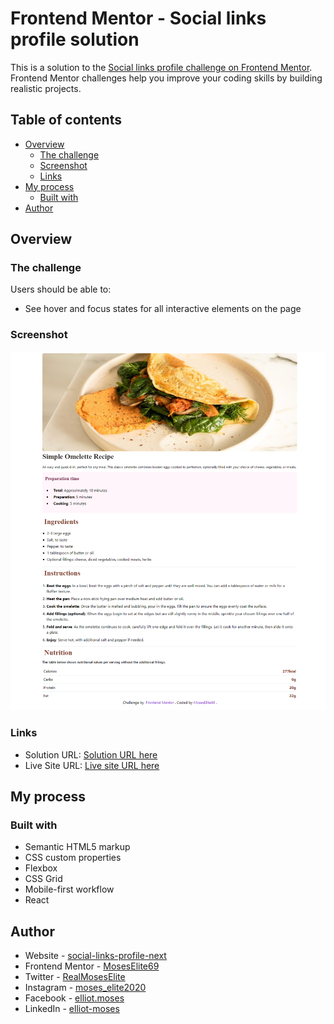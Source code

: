 # Frontend Mentor - Social links profile solution

This is a solution to the [Social links profile challenge on Frontend Mentor](https://www.frontendmentor.io/challenges/social-links-profile-UG32l9m6dQ). Frontend Mentor challenges help you improve your coding skills by building realistic projects.

## Table of contents

- [Overview](#overview)
  - [The challenge](#the-challenge)
  - [Screenshot](#screenshot)
  - [Links](#links)
- [My process](#my-process)
  - [Built with](#built-with)
- [Author](#author)

## Overview

### The challenge

Users should be able to:

- See hover and focus states for all interactive elements on the page

### Screenshot

![](./public/screenshot.png)

### Links

- Solution URL: [Solution URL here](https://github.com/MosesElite69/recipe-page-next)
- Live Site URL: [Live site URL here](https://recipe-page-next.netlify.app/)

## My process

### Built with

- Semantic HTML5 markup
- CSS custom properties
- Flexbox
- CSS Grid
- Mobile-first workflow
- React

## Author

- Website - [social-links-profile-next](https://social-links-profile-next.netlify.app)
- Frontend Mentor - [MosesElite69](https://www.frontendmentor.io/profile/MosesElite69)
- Twitter - [RealMosesElite](https://twitter.com/RealMosesElite)
- Instagram - [moses_elite2020](https://www.instagram.com/moses_elite2020)
- Facebook - [elliot.moses](https://www.facebook.com/elliot.moses.568)
- LinkedIn - [elliot-moses](https://www.linkedin.com/in/elliot-moses-17a444296/)
